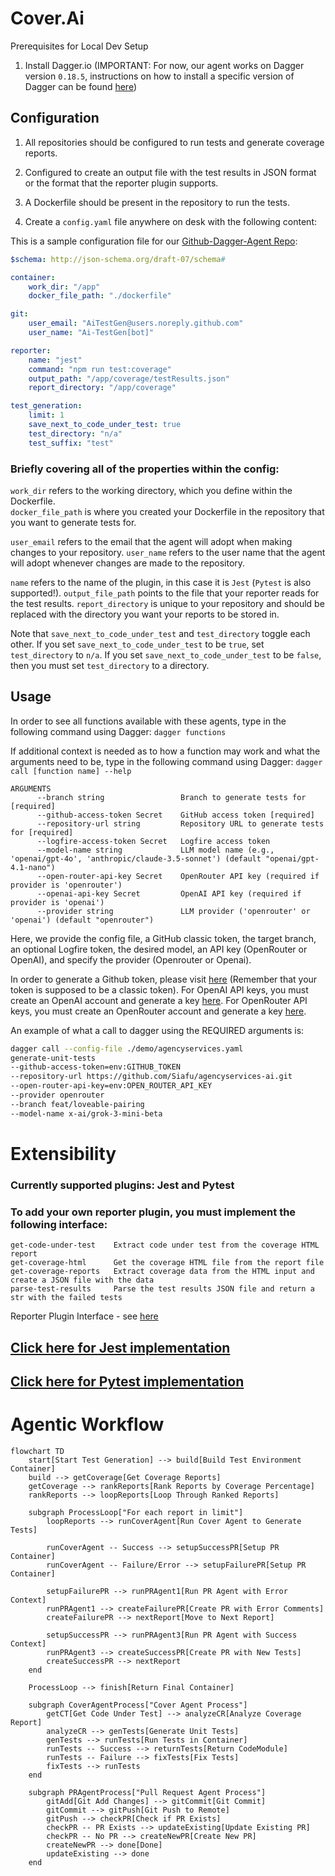 # Cover.Ai 

Prerequisites for Local Dev Setup

1. Install Dagger.io (IMPORTANT: For now, our agent works on Dagger version `0.18.5`, instructions on how to install a specific version of Dagger can be found [here](https://docs.dagger.io/install/))

## Configuration

1. All repositories should be configured to run tests and generate coverage reports.

2. Configured to create an output file with the test results in JSON format or the format that the reporter plugin supports.

3. A Dockerfile should be present in the repository to run the tests.

4. Create a `config.yaml` file anywhere on desk with the following content:

This is a sample configuration file for our [Github-Dagger-Agent Repo](../../agents/coverage_agent/demo/agencyservices.yaml):

```yaml
$schema: http://json-schema.org/draft-07/schema#

container:
    work_dir: "/app"
    docker_file_path: "./dockerfile"

git:
    user_email: "AiTestGen@users.noreply.github.com"
    user_name: "Ai-TestGen[bot]"

reporter:
    name: "jest"
    command: "npm run test:coverage"
    output_path: "/app/coverage/testResults.json"
    report_directory: "/app/coverage"

test_generation:
    limit: 1
    save_next_to_code_under_test: true
    test_directory: "n/a"
    test_suffix: "test"
```

### Briefly covering all of the properties within the config:

`work_dir` refers to the working directory, which you define within the Dockerfile.  
`docker_file_path` is where you created your Dockerfile in the repository that you want to generate tests for.

`user_email` refers to the email that the agent will adopt when making changes to your repository.
`user_name` refers to the user name that the agent will adopt whenever changes are made to the repository.

`name` refers to the name of the plugin, in this case it is `Jest` (`Pytest` is also supported!).
`output_file_path` points to the file that your reporter reads for the test results.
`report_directory` is unique to your repository and should be replaced with the directory you want your reports to be stored in.

Note that `save_next_to_code_under_test` and `test_directory` toggle each other.
If you set `save_next_to_code_under_test` to be `true`, set `test_directory` to `n/a`. If you set `save_next_to_code_under_test` to be `false`, then you must set `test_directory` to a directory.

## Usage

In order to see all functions available with these agents, type in the following command using Dagger: ``` dagger functions ```

If additional context is needed as to how a function may work and what the arguments need to be, type in the following command using Dagger: ``` dagger call [function name] --help ```
```
ARGUMENTS
      --branch string                 Branch to generate tests for [required]
      --github-access-token Secret    GitHub access token [required]
      --repository-url string         Repository URL to generate tests for [required]
      --logfire-access-token Secret   Logfire access token
      --model-name string             LLM model name (e.g., 'openai/gpt-4o', 'anthropic/claude-3.5-sonnet') (default "openai/gpt-4.1-nano")
      --open-router-api-key Secret    OpenRouter API key (required if provider is 'openrouter')
      --openai-api-key Secret         OpenAI API key (required if provider is 'openai')
      --provider string               LLM provider ('openrouter' or 'openai') (default "openrouter")
```
Here, we provide the config file, a GitHub classic token, the target branch, an optional Logfire token, the desired model, an API key (OpenRouter or OpenAI), and specify the provider (Openrouter or Openai).

In order to generate a Github token, please visit [here](https://github.com/settings/tokens) (Remember that your token is supposed to be a classic token).
For OpenAI API keys, you must create an OpenAI account and generate a key [here](https://platform.openai.com/api-keys).
For OpenRouter API keys, you must create an OpenRouter account and generate a key [here](https://openrouter.ai/settings/keys).

An example of what a call to dagger using the REQUIRED arguments is:

``` bash
dagger call --config-file ./demo/agencyservices.yaml
generate-unit-tests
--github-access-token=env:GITHUB_TOKEN
--repository-url https://github.com/Siafu/agencyservices-ai.git
--open-router-api-key=env:OPEN_ROUTER_API_KEY
--provider openrouter
--branch feat/loveable-pairing
--model-name x-ai/grok-3-mini-beta
```

# Extensibility

### Currently supported plugins: Jest and Pytest

### To add your own reporter plugin, you must implement the following interface: 
```
get-code-under-test    Extract code under test from the coverage HTML report
get-coverage-html      Get the coverage HTML file from the report file
get-coverage-reports   Extract coverage data from the HTML input and create a JSON file with the data
parse-test-results     Parse the test results JSON file and return a str with the failed tests
```
Reporter Plugin Interface - see [here](../coverage_agent/plugins/reporter/src/reporter/main.py)

## [Click here for Jest implementation](../coverage_agent/plugins/reporter/jest/src/jest_reporter_plugin/main.py)

## [Click here for Pytest implementation](../coverage_agent/plugins/reporter/pytest/src/pytest_reporter_plugin/main.py)




# Agentic Workflow

``` mermaid
flowchart TD
    start[Start Test Generation] --> build[Build Test Environment Container]
    build --> getCoverage[Get Coverage Reports]
    getCoverage --> rankReports[Rank Reports by Coverage Percentage]
    rankReports --> loopReports[Loop Through Ranked Reports]
    
    subgraph ProcessLoop["For each report in limit"]
        loopReports --> runCoverAgent[Run Cover Agent to Generate Tests]
        
        runCoverAgent -- Success --> setupSuccessPR[Setup PR Container]
        runCoverAgent -- Failure/Error --> setupFailurePR[Setup PR Container]
        
        setupFailurePR --> runPRAgent1[Run PR Agent with Error Context]
        runPRAgent1 --> createFailurePR[Create PR with Error Comments]
        createFailurePR --> nextReport[Move to Next Report]
        
        setupSuccessPR --> runPRAgent3[Run PR Agent with Success Context]
        runPRAgent3 --> createSuccessPR[Create PR with New Tests]
        createSuccessPR --> nextReport
    end
    
    ProcessLoop --> finish[Return Final Container]
    
    subgraph CoverAgentProcess["Cover Agent Process"]
        getCT[Get Code Under Test] --> analyzeCR[Analyze Coverage Report]
        analyzeCR --> genTests[Generate Unit Tests]
        genTests --> runTests[Run Tests in Container]
        runTests -- Success --> returnTests[Return CodeModule]
        runTests -- Failure --> fixTests[Fix Tests]
        fixTests --> runTests
    end

    subgraph PRAgentProcess["Pull Request Agent Process"]
        gitAdd[Git Add Changes] --> gitCommit[Git Commit]
        gitCommit --> gitPush[Git Push to Remote]
        gitPush --> checkPR[Check if PR Exists]
        checkPR -- PR Exists --> updateExisting[Update Existing PR]
        checkPR -- No PR --> createNewPR[Create New PR]
        createNewPR --> done[Done]
        updateExisting --> done
    end
```